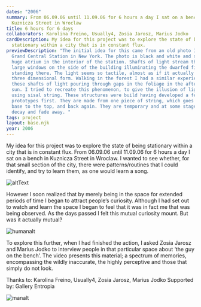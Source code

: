 ```yaml
---
dates: "2006"
summary: From 06.09.06 until 11.09.06 for 6 hours a day I sat on a bench in
  Kuznicza Street in Wroclaw
title: 6 hours for 6 days
collaborators: Karolina Freino, Usually4, Zosia Jarosz, Marius Jodko
cardDescription: My idea for this project was to explore the state of being
  stationary within a city that is in constant flux.
previewDescription: "The initial idea for this came from an old photo I saw of
  Grand Central Station in New York. The photo is black and white and shows the
  huge atrium in the interior of the station. Shafts of light stream through
  large windows on the side of the building illuminating the dwarfed figures
  standing there. The light seems so tactile, almost as if it actually was a
  three dimensional form. Walking in the forest I had a similar experience of
  these shafts of light pouring through gaps in the foliage in the afternoon
  sun. I tried to recreate this phenomenon, to give the illusion of light, but
  using sisal string. These structures were build having developed a few
  prototypes first. They are made from one piece of string, which goes from the
  base to the top, and back again. They are temporary and at some stage will
  decay and fade away. "
tags: project
layout: base.njk
year: 2006
---
```

My idea for this project was to explore the state of being stationary within a
city that is in constant flux. From 06.09.06 until 11.09.06 for 6 hours a day I
sat on a bench in Kuznicza Street in Wroclaw. I wanted to see whether, for that
small section of the city, there were patterns/routines that I could identify,
and try to learn them, as one would learn a song.

![altText](/assets/data/6-hours-for-6-day_01_video-documentation_still_2006_-c-hopkins-0.jpg "ImageTitle")

However I soon realized that by merely being in the space for extended periods
of time I began to attract people’s curiosity. Although I had set out to watch
and learn the space I began to feel that it was in fact me that was being
observed. As the days passed I felt this mutual curiosity mount. But was it
actually mutual?

![humanalt](/assets/data/6-hours-for-6-day_01_video-documentation_still_2006_-c-hopkins-9.jpg "humantitle")

To explore this further, when I had finished the action, I asked Zosia Jarosz
and Marius Jodko to interview people in that particular space about ‘the guy on
the bench’. The video presents this material; a spectrum of memories,
encompassing the wildly inaccurate, the highly perceptive and those that simply
do not look.

Thanks to: Karolina Freino, Usually4, Zosia Jarosz, Marius Jodko Supported by:
Gallery Entropia

![manalt](/assets/data/6-hours-for-6-day_01_video-documentation_still_2006_-c-hopkins-5.jpg "mantitle")
